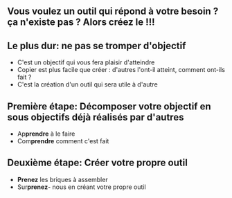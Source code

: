 ## Vous voulez un outil qui répond à votre besoin ? ça n'existe pas ? Alors créez le !!!

## Le plus dur: ne pas se tromper d'objectif
- C'est un objectif qui vous fera plaisir d'atteindre
- Copier est plus facile que créer : d'autres l'ont-il atteint, comment ont-ils fait ? 
- C'est la création d'un outil qui sera utile à d'autre

## Première étape: Décomposer votre objectif en sous objectifs déjà réalisés par d'autres

- Ap**prendre** à le faire
- Com**prendre** comment c'est fait

## Deuxième étape: Créer votre propre outil

- **Prenez** les briques à assembler
- Sur**prenez**- nous en créant votre propre outil 
